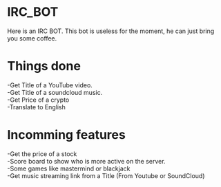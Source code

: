 # IRC_BOT
Here is an IRC BOT. 
This bot is useless for the moment, he can just bring you some coffee.

# Things done
-Get Title of a YouTube video.  
-Get Title of a soundcloud music.  
-Get Price of a crypto   
-Translate to English

# Incomming features
-Get the price of a stock   
-Score board to show who is more active on the server.  
-Some games like mastermind or blackjack  
-Get music streaming link from a Title (From Youtube or SoundCloud)  


